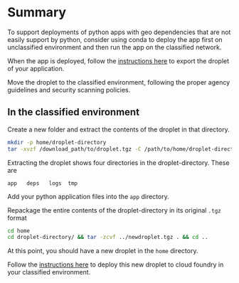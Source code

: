 # Summary
To support deployments of python apps with geo dependencies that are not easily support by python, consider using conda to deploy the app first on unclassified environment and then run the app on the classified network.

When the app is deployed, follow the [instructions here](https://github.com/nsagoo-pivotal/python-app-on-pcf-air-gapped-environments) to export the droplet of your application.

Move the droplet to the classified environment, following the proper agency guidelines and security scanning policies.

## In the classified environment
Create a new folder and extract the contents of the droplet in that directory.
```bash
mkdir -p home/droplet-directory
tar -xvzf /download_path/to/droplet.tgz -C /path/to/home/droplet-directory
```
Extracting the droplet shows four directories in the droplet-directory. These are
```text
app   deps   logs  tmp
```

Add your python application files into the `app` directory.

Repackage the entire contents of the droplet-directory in its original `.tgz` format
```bash
cd home
cd droplet-directory/ && tar -zcvf ../newdroplet.tgz . && cd ..
```

At this point, you should have a new droplet in the `home` directory.

Follow the [instructions here](https://github.com/nsagoo-pivotal/python-app-on-pcf-air-gapped-environments) to deploy this new droplet to cloud foundry in your classified environment.
